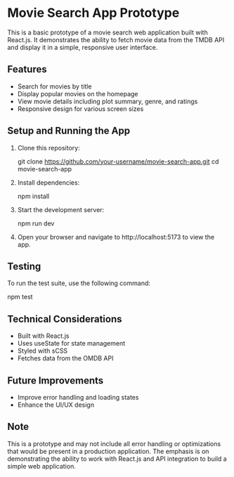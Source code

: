 # Movie Search App Prototype

This is a basic prototype of a movie search web application built with React.js. It demonstrates the ability to fetch movie data from the TMDB API and display it in a simple, responsive user interface.

## Features

- Search for movies by title
- Display popular movies on the homepage
- View movie details including plot summary, genre, and ratings
- Responsive design for various screen sizes

## Setup and Running the App

1. Clone this repository:
   
   git clone https://github.com/your-username/movie-search-app.git
   cd movie-search-app
   

2. Install dependencies:
   
   npm install
   
   

3. Start the development server:
   
   npm run dev
   

4. Open your browser and navigate to http://localhost:5173 to view the app.

## Testing

To run the test suite, use the following command:


npm test


## Technical Considerations

- Built with React.js
- Uses useState for state management
- Styled with sCSS
- Fetches data from the OMDB API

## Future Improvements

- Improve error handling and loading states
- Enhance the UI/UX design

## Note

This is a prototype and may not include all error handling or optimizations that would be present in a production application. The emphasis is on demonstrating the ability to work with React.js and API integration to build a simple web application.